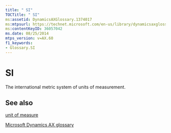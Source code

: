 ```yaml
---
title: " SI"
TOCTitle: " SI"
ms:assetid: DynamicsAXGlossary.1374017
ms:mtpsurl: https://technet.microsoft.com/en-us/library/dynamicsaxglossary.1374017(v=AX.60)
ms:contentKeyID: 36057042
ms.date: 08/25/2014
mtps_version: v=AX.60
f1_keywords:
- Glossary.SI
---
```


# SI

The international metric system of units of measurement.

## See also

[unit of measure](unit-of-measure.md)

[Microsoft Dynamics AX glossary](glossary/microsoft-dynamics-ax-glossary.md)

  


